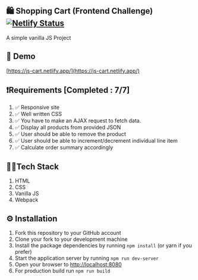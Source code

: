 ## 🛍️ Shopping Cart (Frontend Challenge) [![Netlify Status](https://api.netlify.com/api/v1/badges/b99cef85-025f-46ea-a0fe-a12d7f2e28c5/deploy-status)](https://app.netlify.com/sites/js-cart/deploys)

A simple vanilla JS Project

## 🚀 Demo

[https://js-cart.netlify.app/](https://js-cart.netlify.app/)

## ❗Requirements [Completed : 7/7]

1. ✅ Responsive site
2. ✅ Well written CSS
3. ✅ You have to make an AJAX request to fetch data.
4. ✅ Display all products from provided JSON
5. ✅ User should be able to remove the product
6. ✅ User should be able to increment/decrement individual line item
7. ✅ Calculate order summary accordingly

## 👨‍💻Tech Stack

1. HTML
2. CSS
3. Vanilla JS
4. Webpack

## ⚙ Installation

1. Fork this repository to your GitHub account
2. Clone your fork to your development machine
3. Install the package dependencies by running `npm install` (or yarn if you prefer)
4. Start the application server by running `npm run dev-server`
5. Open your browser to [http://localhost:8080](http://localhost:8080)
6. For production build run `npm run build`

